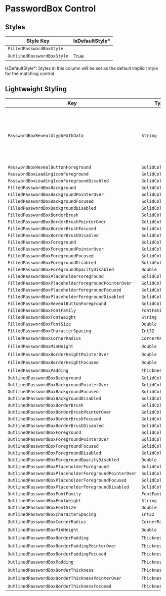 ﻿---
uid: Uno.Themes.Styles.PasswordBox
---

# PasswordBox Control

## Styles

| Style Key                  | IsDefaultStyle\* |
|----------------------------|------------------|
| `FilledPasswordBoxStyle`   |                  |
| `OutlinedPasswordBoxStyle` | True             |

IsDefaultStyle\*: Styles in this column will be set as the default implicit style for the matching control

## Lightweight Styling

| Key                                                   | Type              | Value                                                                                                                                                                                                                                                                                         |
|-------------------------------------------------------|-------------------|-----------------------------------------------------------------------------------------------------------------------------------------------------------------------------------------------------------------------------------------------------------------------------------------------|
| `PasswordBoxRevealGlyphPathData`                      | `String`          | `M11 0.5C6 0.5 1.73 3.61 0 8C1.73 12.39 6 15.5 11 15.5C16 15.5 20.27 12.39 22 8C20.27 3.61 16 0.5 11 0.5ZM11 13C8.24 13 6 10.76 6 8C6 5.24 8.24 3 11 3C13.76 3 16 5.24 16 8C16 10.76 13.76 13 11 13ZM11 5C9.34 5 8 6.34 8 8C8 9.66 9.34 11 11 11C12.66 11 14 9.66 14 8C14 6.34 12.66 5 11 5Z` |
| `PasswordBoxRevealButtonForeground`                   | `SolidColorBrush` | `OnSurfaceVariantBrush`                                                                                                                                                                                                                                                                       |
| `PasswordBoxLeadingIconForeground`                    | `SolidColorBrush` | `OnSurfaceVariantBrush`                                                                                                                                                                                                                                                                       |
| `PasswordBoxLeadingIconForegroundDisabled`            | `SolidColorBrush` | `OnSurfaceLowBrush`                                                                                                                                                                                                                                                                           |
| `FilledPasswordBoxBackground`                         | `SolidColorBrush` | `SurfaceVariantBrush`                                                                                                                                                                                                                                                                         |
| `FilledPasswordBoxBackgroundPointerOver`              | `SolidColorBrush` | `OnSurfaceVariantHoverBrush`                                                                                                                                                                                                                                                                  |
| `FilledPasswordBoxBackgroundFocused`                  | `SolidColorBrush` | `SurfaceVariantBrush`                                                                                                                                                                                                                                                                         |
| `FilledPasswordBoxBackgroundDisabled`                 | `SolidColorBrush` | `OnSurfaceDisabledBrush`                                                                                                                                                                                                                                                                      |
| `FilledPasswordBoxBorderBrush`                        | `SolidColorBrush` | `OnSurfaceVariantBrush`                                                                                                                                                                                                                                                                       |
| `FilledPasswordBoxBorderBrushPointerOver`             | `SolidColorBrush` | `OnSurfaceBrush`                                                                                                                                                                                                                                                                              |
| `FilledPasswordBoxBorderBrushFocused`                 | `SolidColorBrush` | `PrimaryBrush`                                                                                                                                                                                                                                                                                |
| `FilledPasswordBoxBorderBrushDisabled`                | `SolidColorBrush` | `OnSurfaceDisabledBrush`                                                                                                                                                                                                                                                                      |
| `FilledPasswordBoxForeground`                         | `SolidColorBrush` | `OnSurfaceBrush`                                                                                                                                                                                                                                                                              |
| `FilledPasswordBoxForegroundPointerOver`              | `SolidColorBrush` | `OnSurfaceBrush`                                                                                                                                                                                                                                                                              |
| `FilledPasswordBoxForegroundFocused`                  | `SolidColorBrush` | `OnSurfaceBrush`                                                                                                                                                                                                                                                                              |
| `FilledPasswordBoxForegroundDisabled`                 | `SolidColorBrush` | `OnSurfaceBrush`                                                                                                                                                                                                                                                                              |
| `FilledPasswordBoxForegroundOpacityDisabled`          | `Double`          | `LowOpacity`                                                                                                                                                                                                                                                                                  |
| `FilledPasswordBoxPlaceholderForeground`              | `SolidColorBrush` | `OnSurfaceVariantBrush`                                                                                                                                                                                                                                                                       |
| `FilledPasswordBoxPlaceholderForegroundPointerOver`   | `SolidColorBrush` | `OnSurfaceVariantBrush`                                                                                                                                                                                                                                                                       |
| `FilledPasswordBoxPlaceholderForegroundFocused`       | `SolidColorBrush` | `PrimaryBrush`                                                                                                                                                                                                                                                                                |
| `FilledPasswordBoxPlaceholderForegroundDisabled`      | `SolidColorBrush` | `OnSurfaceLowBrush`                                                                                                                                                                                                                                                                           |
| `FilledPasswordBoxRevealButtonForeground`             | `SolidColorBrush` | `OnSurfaceVariantBrush`                                                                                                                                                                                                                                                                       |
| `FilledPasswordBoxFontFamily`                         | `FontFamily`      | `MaterialMediumFontFamily`                                                                                                                                                                                                                                                                    |
| `FilledPasswordBoxFontWeight`                         | `String`          | `BodyLargeFontWeight`                                                                                                                                                                                                                                                                         |
| `FilledPasswordBoxFontSize`                           | `Double`          | `BodyLargeFontSize`                                                                                                                                                                                                                                                                           |
| `FilledPasswordBoxCharacterSpacing`                   | `Int32`           | `BodyLargeCharacterSpacing`                                                                                                                                                                                                                                                                   |
| `FilledPasswordBoxCornerRadius`                       | `CornerRadius`    | 4,4,0,0                                                                                                                                                                                                                                                                                       |
| `FilledPasswordBoxMinHeight`                          | `Double`          | 56                                                                                                                                                                                                                                                                                            |
| `FilledPasswordBoxBorderHeightPointerOver`            | `Double`          | 2                                                                                                                                                                                                                                                                                             |
| `FilledPasswordBoxBorderHeightFocused`                | `Double`          | 2                                                                                                                                                                                                                                                                                             |
| `FilledPasswordBoxPadding`                            | `Thickness`       | 16,4,8,4                                                                                                                                                                                                                                                                                      |
| `OutlinedPasswordBoxBackground`                       | `SolidColorBrush` | `SystemControlTransparentBrush`                                                                                                                                                                                                                                                               |
| `OutlinedPasswordBoxBackgroundPointerOver`            | `SolidColorBrush` | `SystemControlTransparentBrush`                                                                                                                                                                                                                                                               |
| `OutlinedPasswordBoxBackgroundFocused`                | `SolidColorBrush` | `SystemControlTransparentBrush`                                                                                                                                                                                                                                                               |
| `OutlinedPasswordBoxBackgroundDisabled`               | `SolidColorBrush` | `SystemControlTransparentBrush`                                                                                                                                                                                                                                                               |
| `OutlinedPasswordBoxBorderBrush`                      | `SolidColorBrush` | `OutlineBrush`                                                                                                                                                                                                                                                                                |
| `OutlinedPasswordBoxBorderBrushPointerOver`           | `SolidColorBrush` | `OnSurfaceBrush`                                                                                                                                                                                                                                                                              |
| `OutlinedPasswordBoxBorderBrushFocused`               | `SolidColorBrush` | `PrimaryBrush`                                                                                                                                                                                                                                                                                |
| `OutlinedPasswordBoxBorderBrushDisabled`              | `SolidColorBrush` | `OnSurfaceDisabledLowBrush`                                                                                                                                                                                                                                                                   |
| `OutlinedPasswordBoxForeground`                       | `SolidColorBrush` | `OnSurfaceBrush`                                                                                                                                                                                                                                                                              |
| `OutlinedPasswordBoxForegroundPointerOver`            | `SolidColorBrush` | `OnSurfaceBrush`                                                                                                                                                                                                                                                                              |
| `OutlinedPasswordBoxForegroundFocused`                | `SolidColorBrush` | `OnSurfaceBrush`                                                                                                                                                                                                                                                                              |
| `OutlinedPasswordBoxForegroundDisabled`               | `SolidColorBrush` | `OnSurfaceBrush`                                                                                                                                                                                                                                                                              |
| `OutlinedPasswordBoxForegroundOpacityDisabled`        | `Double`          | `LowOpacity`                                                                                                                                                                                                                                                                                  |
| `OutlinedPasswordBoxPlaceholderForeground`            | `SolidColorBrush` | `OnSurfaceVariantBrush`                                                                                                                                                                                                                                                                       |
| `OutlinedPasswordBoxPlaceholderForegroundPointerOver` | `SolidColorBrush` | `OnSurfaceBrush`                                                                                                                                                                                                                                                                              |
| `OutlinedPasswordBoxPlaceholderForegroundFocused`     | `SolidColorBrush` | `PrimaryBrush`                                                                                                                                                                                                                                                                                |
| `OutlinedPasswordBoxPlaceholderForegroundDisabled`    | `SolidColorBrush` | `OnSurfaceLowBrush`                                                                                                                                                                                                                                                                           |
| `OutlinedPasswordBoxFontFamily`                       | `FontFamily`      | `MaterialMediumFontFamily`                                                                                                                                                                                                                                                                    |
| `OutlinedPasswordBoxFontWeight`                       | `String`          | `BodyLargeFontWeight`                                                                                                                                                                                                                                                                         |
| `OutlinedPasswordBoxFontSize`                         | `Double`          | `BodyLargeFontSize`                                                                                                                                                                                                                                                                           |
| `OutlinedPasswordBoxCharacterSpacing`                 | `Int32`           | `BodyLargeCharacterSpacing`                                                                                                                                                                                                                                                                   |
| `OutlinedPasswordBoxCornerRadius`                     | `CornerRadius`    | 4                                                                                                                                                                                                                                                                                             |
| `OutlinedPasswordBoxMinHeight`                        | `Double`          | 58                                                                                                                                                                                                                                                                                            |
| `OutlinedPasswordBoxBorderPadding`                    | `Thickness`       | 1                                                                                                                                                                                                                                                                                             |
| `OutlinedPasswordBoxBorderPaddingPointerOver`         | `Thickness`       | 0                                                                                                                                                                                                                                                                                             |
| `OutlinedPasswordBoxBorderPaddingFocused`             | `Thickness`       | 0                                                                                                                                                                                                                                                                                             |
| `OutlinedPasswordBoxPadding`                          | `Thickness`       | 16,4,8,4                                                                                                                                                                                                                                                                                      |
| `OutlinedPasswordBoxBorderThickness`                  | `Thickness`       | 1                                                                                                                                                                                                                                                                                             |
| `OutlinedPasswordBoxBorderThicknessPointerOver`       | `Thickness`       | 2                                                                                                                                                                                                                                                                                             |
| `OutlinedPasswordBoxBorderThicknessFocused`           | `Thickness`       | 2                                                                                                                                                                                                                                                                                             |
